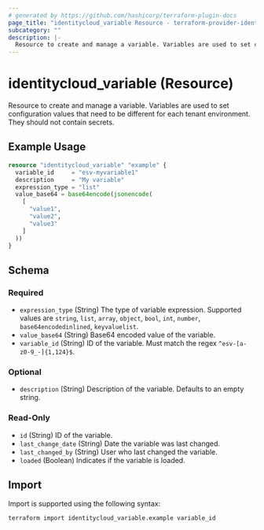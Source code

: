 ```yaml
---
# generated by https://github.com/hashicorp/terraform-plugin-docs
page_title: "identitycloud_variable Resource - terraform-provider-identitycloud"
subcategory: ""
description: |-
  Resource to create and manage a variable. Variables are used to set configuration values that need to be different for each tenant environment. They should not contain secrets.
---
```


# identitycloud_variable (Resource)

Resource to create and manage a variable. Variables are used to set configuration values that need to be different for each tenant environment. They should not contain secrets.

## Example Usage

```terraform
resource "identitycloud_variable" "example" {
  variable_id     = "esv-myvariable1"
  description     = "My variable"
  expression_type = "list"
  value_base64 = base64encode(jsonencode(
    [
      "value1",
      "value2",
      "value3"
    ]
  ))
}
```

<!-- schema generated by tfplugindocs -->
## Schema

### Required

- `expression_type` (String) The type of variable expression. Supported values are `string`, `list`, `array`, `object`, `bool`, `int`, `number`, `base64encodedinlined`, `keyvaluelist`.
- `value_base64` (String) Base64 encoded value of the variable.
- `variable_id` (String) ID of the variable. Must match the regex `^esv-[a-z0-9_-]{1,124}$`.

### Optional

- `description` (String) Description of the variable. Defaults to an empty string.

### Read-Only

- `id` (String) ID of the variable.
- `last_change_date` (String) Date the variable was last changed.
- `last_changed_by` (String) User who last changed the variable.
- `loaded` (Boolean) Indicates if the variable is loaded.

## Import

Import is supported using the following syntax:

```shell
terraform import identitycloud_variable.example variable_id
```
